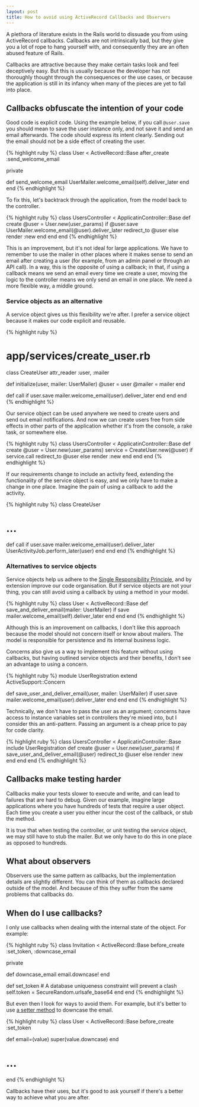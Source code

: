 ```yaml
---
layout: post
title: How to avoid using ActiveRecord Callbacks and Observers
---
```


A plethora of literature exists in the Rails world to dissuade you from using ActiveRecord callbacks. Callbacks are not intrinsically bad, but they give you a lot of rope to hang yourself with, and consequently they are an often abused feature of Rails.

Callbacks are attractive because they make certain tasks look and feel deceptively easy. But this is usually because the developer has not thoroughly thought through the consequences or the use cases, or because the application is still in its infancy when many of the pieces are yet to fall into place.



## Callbacks obfuscate the intention of your code

Good code is explicit code. Using the example below, if you call `@user.save` you should mean to save the user instance only, and not save it and send an email afterwards. The code should express its intent clearly. Sending out the email should not be a side effect of creating the user.

{% highlight ruby %}
class User < ActiveRecord::Base
  after_create :send_welcome_email

private

  def send_welcome_email
    UserMailer.welcome_email(self).deliver_later
  end
end
{% endhighlight %}

To fix this, let's backtrack through the application, from the model back to the controller.

{% highlight ruby %}
class UsersController < ApplicatinController::Base
  def create
    @user = User.new(user_params)
    if @user.save
      UserMailer.welcome_email(@user).deliver_later
      redirect_to @user
    else
      render :new
    end
  end
end
{% endhighlight %}

This is an improvement, but it's not ideal for large applications. We have to remember to use the mailer in other places where it makes sense to send an email after creating a user (for example, from an admin panel or through an API call). In a way, this is the opposite of using a callback; in that, if using a callback means we send an email every time we create a user, moving the logic to the controller means we only send an email in one place. We need a more flexible way, a middle ground.

### Service objects as an alternative

A service object gives us this flexibility we're after. I prefer a service object because it makes our code explicit and reusable.

{% highlight ruby %}
# app/services/create_user.rb
class CreateUser
  attr_reader :user, :mailer

  def initialize(user, mailer: UserMailer)
    @user = user
    @mailer = mailer
  end

  def call
    if user.save
      mailer.welcome_email(user).deliver_later
    end
  end
end
{% endhighlight %}

Our service object can be used anywhere we need to create users and send out email notifications. And now we can create users free from side effects in other parts of the application whether it's from the console, a rake task, or somewhere else.

{% highlight ruby %}
class UsersController < ApplicatinController::Base
  def create
    @user = User.new(user_params)
    service = CreateUser.new(@user)
    if service.call
      redirect_to @user
    else
      render :new
    end
  end
end
{% endhighlight %}

If our requirements change to include an activity feed, extending the functionality of the service object is easy, and we only have to make a change in one place. Imagine the pain of using a callback to add the activity.

{% highlight ruby %}
class CreateUser
  # ...
  def call
    if user.save
      mailer.welcome_email(user).deliver_later
      UserActivityJob.perform_later(user)
    end
  end
end
{% endhighlight %}

### Alternatives to service objects

Service objects help us adhere to the [Single Responsibility Principle][1], and by extension improve our code organisation. But if service objects are not your thing, you can still avoid using a callback by using a method in your model.

{% highlight ruby %}
class User < ActiveRecord::Base
  def save_and_deliver_email(mailer: UserMailer)
    if save
      mailer.welcome_email(self).deliver_later
    end
  end
end
{% endhighlight %}

Although this is an improvement on callbacks, I don't like this approach because the model should not concern itself or know about mailers. The model is responsible for persistence and its internal business logic.

Concerns also give us a way to implement this feature without using callbacks, but having outlined service objects and their benefits, I don't see an advantage to using a concern.

{% highlight ruby %}
module UserRegistration
  extend ActiveSupport::Concern

  def save_user_and_deliver_email(user, mailer: UserMailer)
    if user.save
      mailer.welcome_email(user).deliver_later
    end
  end
end
{% endhighlight %}

Technically, we don't have to pass the user as an argument; concerns have access to instance variables set in controllers they're mixed into, but I consider this an anti-pattern. Passing an argument is a cheap price to pay for code clarity.

{% highlight ruby %}
class UsersController < ApplicatinController::Base
  include UserRegistration
  def create
    @user = User.new(user_params)
    if save_user_and_deliver_email(@user)
      redirect_to @user
    else
      render :new
    end
  end
end
{% endhighlight %}

## Callbacks make testing harder

Callbacks make your tests slower to execute and write, and can lead to failures that are hard to debug. Given our example, imagine large applications where you have hundreds of tests that require a user object. Each time you create a user you either incur the cost of the callback, or stub the method.

It is true that when testing the controller, or unit testing the service object, we may still have to stub the mailer. But we only have to do this in one place as opposed to hundreds.

## What about observers

Observers use the same pattern as callbacks, but the implementation details are slightly different. You can think of them as callbacks declared outside of the model. And because of this they suffer from the same problems that callbacks do.

## When do I use callbacks?

I only use callbacks when dealing with the internal state of the object. For example:

{% highlight ruby %}
class Invitation < ActiveRecord::Base
  before_create :set_token, :downcase_email

private

  def downcase_email
    email.downcase!
  end

  def set_token
    # A database uniqueness constraint will prevent a clash
    self.token = SecureRandom.urlsafe_base64
  end
 end
{% endhighlight %}

But even then I look for ways to avoid them. For example, but it's better to use [a setter method][2] to downcase the email.

{% highlight ruby %}
class User < ActiveRecord::Base
  before_create :set_token

  def email=(value)
    super(value.downcase)
  end

  # ...
end
{% endhighlight %}

Callbacks have their uses, but it's good to ask yourself if there's a better way to achieve what you are after.


[1]: https://en.wikipedia.org/wiki/Single_responsibility_principle
[2]: https://github.com/rails/rails/pull/19787/files
